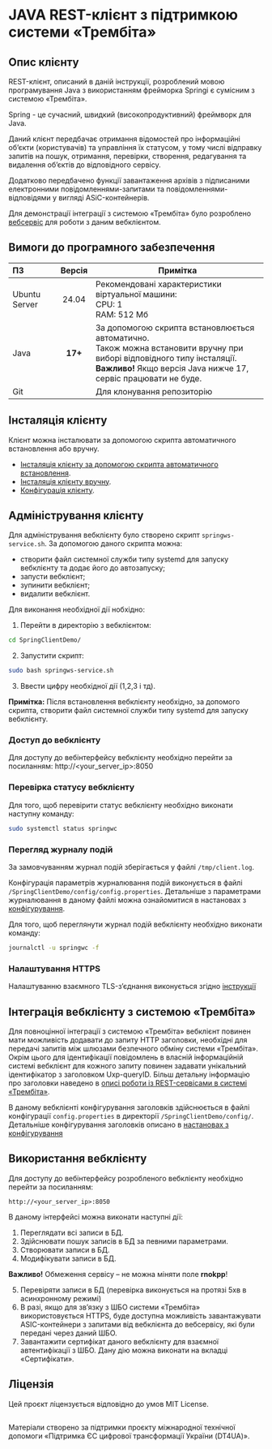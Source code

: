 # JAVA REST-клієнт з підтримкою системи «Трембіта»

## Опис клієнту

REST-клієнт, описаний в даній інструкції, розроблений мовою програмування Java з використанням фрейморка Springі є сумісним з системою «Трембіта».

Spring - це сучасний, швидкий (високопродуктивний) фреймворк для Java.

Даний клієнт передбачає отримання відомостей про інформаційні об’єкти (користувачів) та управління їх статусом, у тому числі відправку запитів на пошук, отримання, перевірки, створення, редагування та видалення об’єктів до відповідного сервісу.

Додатково передбачено функції завантаження архівів з підписаними електронними повідомленнями-запитами та повідомленнями-відповідями у вигляді ASiC-контейнерів.

Для демонстрації інтеграції з системою «Трембіта» було розроблено [вебсервіс](https://github.com/MadCat-88/Trembita_J_R_SyncSrv) для роботи з даним вебклієнтом.

## Вимоги до програмного забезпечення
| ПЗ            |   Версія   | Примітка                                                                                                                                                                                           |
|:--------------|:----------:|----------------------------------------------------------------------------------------------------------------------------------------------------------------------------------------------------|
| Ubuntu Server |   24.04    | Рекомендовані характеристики віртуальної машини:<br/> CPU: 1 <br/> RAM: 512 Мб                                                                                                                     |
| Java          |   **17+**  | За допомогою скрипта встановлюється автоматично.<br/> Також можна встановити вручну при виборі відповідного типу інсталяції.<br/>**Важливо!** Якщо версія Java нижче 17, сервіс працювати не буде. |
| Git           |            | Для клонування репозиторію                                                                                                                                                                         |

## Інсталяція клієнту

Клієнт можна інсталювати за допомогою скрипта автоматичного встановлення або вручну.

- [Інсталяція клієнту за допомогою скрипта автоматичного встановлення](./docs/script_installation.md).
- [Інсталяція клієнту вручну](./docs/manual_installation.md).
- [Конфігурація клієнту](./docs/configuration.md).

## Адміністрування клієнту

Для адміністрування вебклієнту було створено скрипт `springws-service.sh`.
За допомогою даного скрипта можна:
- створити файл системної служби типу systemd для запуску вебклієнту та додає його до автозапуску;
- запусти вебклієнт;
- зупинити вебклієнт;
- видалити вебклієнт.

Для виконання необхідної дії нобхідно:

1. Перейти в директорію з вебклієнтом:

```bash
cd SpringClientDemo/
```

2. Запустити скрипт:

```bash
sudo bash springws-service.sh
```

3. Ввести цифру необхідної дії (1,2,3 і тд).

**Примітка:** Після встановлення вебклієнту необхідно, за допомого скрипта, створити файл системної служби типу systemd для запуску вебклієнту.

### Доступ до вебклієнту

Для доступу до вебінтерфейсу вебклієнту необхідно перейти за посиланням: http://<your_server_ip>:8050

### Перевірка статусу вебклієнту

Для того, щоб перевірити статус вебклієнту необхідно виконати наступну команду:

```bash
sudo systemctl status springwc
```

### Перегляд журналу подій

За замовчуванням журнал подій зберігається у файлі `/tmp/client.log`.

Конфігурація параметрів журналювання подій виконується в файлі `/SpringClientDemo/config/config.properties`. Детальніше з параметрами журналювання в даному файлі можна ознайомитися в настановах з [конфігурування](./docs/configuration.md).

Для того, щоб переглянути журнал подій вебклієнту необхідно виконати команду:

```bash
journalctl -u springwc -f
```

### Налаштування HTTPS
Налаштуванню взаємного TLS-зʼєднання виконується згідно [інструкції](./docs/Як_увімкнути_взаємний_TLS_у_програмі_Spring_Boot.docx)

## Інтеграція вебклієнту з системою «Трембіта»

Для повноцінної інтеграції з системою «Трембіта» вебклієнт повинен мати можливість додавати до запиту HTTP заголовки, необхідні для передачі запитів між шлюзами безпечного обміну системи «Трембіта». Окрім цього для ідентифікації повідомлень в власній інформаційній системі вебклієнт для кожного запиту повинен задавати унікальний ідентифікатор з заголовком Uxp-queryID. Більш детальну інформацію про заголовки наведено в [описі роботи із REST-сервісами в системі «Трембіта»](https://github.com/MadCat-88/Services-development-for-Trembita-system/blob/main/REST%20services%20development%20for%20Trembita%20system.md#%D0%B7%D0%B0%D0%B3%D0%BE%D0%BB%D0%BE%D0%B2%D0%BA%D0%B8-%D0%B7%D0%B0%D0%BF%D0%B8%D1%82%D1%96%D0%B2-%D0%B4%D0%BB%D1%8F-rest-%D1%81%D0%B5%D1%80%D0%B2%D1%96%D1%81%D1%96%D0%B2-%D0%BD%D0%B5%D0%BE%D0%B1%D1%85%D1%96%D0%B4%D0%BD%D1%96-%D0%B7%D0%B0%D0%B4%D0%BB%D1%8F-%D0%B7%D0%B0%D0%B1%D0%B5%D0%B7%D0%BF%D0%B5%D1%87%D0%B5%D0%BD%D0%BD%D1%8F-%D1%81%D1%83%D0%BC%D1%96%D1%81%D0%BD%D0%BE%D1%81%D1%82%D1%96-%D0%B7-%D1%81%D0%B8%D1%81%D1%82%D0%B5%D0%BC%D0%BE%D1%8E-%D1%82%D1%80%D0%B5%D0%BC%D0%B1%D1%96%D1%82%D0%B0).

В даному вебклієнті конфігурування заголовків здійснюється в файлі конфігурації `config.properties` в директорії `/SpringClientDemo/config/`. Детальніше конфігурування заголовків описано в [настановах з конфігурування](./docs/configuration.md)

## Використання вебклієнту

Для доступу до вебінтерфейсу розробленого вебклієнту необхідно перейти за посиланням:

```
http://<your_server_ip>:8050
```

В даному інтерфейсі можна виконати наступні дії:
1.	Переглядати всі записи в БД.
2.	Здійснювати пошук записів в БД за певними параметрами.
3.	Створювати записи в БД.
4.	Модифікувати записи в БД.

**Важливо!** Обмеження сервісу – не можна міняти поле **rnokpp**!

5.	Перевіряти записи в БД (перевірка виконується на протязі 5хв в асинхронному режимі)
6.	В разі, якщо для зв’язку з ШБО системи «Трембіта» використовується HTTPS, буде доступна можливість завантажувати ASIC-контейнери з запитами від вебклієнта до вебсервісу, які були передані через даний ШБО.
7.	Завантажити сертифікат даного вебклієнту для взаємної автентифікації з ШБО. Дану дію можна виконати на вкладці «Сертифікати».


## Ліцензія
Цей проєкт ліцензується відповідно до умов MIT License.

##
Матеріали створено за підтримки проєкту міжнародної технічної допомоги «Підтримка ЄС цифрової трансформації України (DT4UA)».
